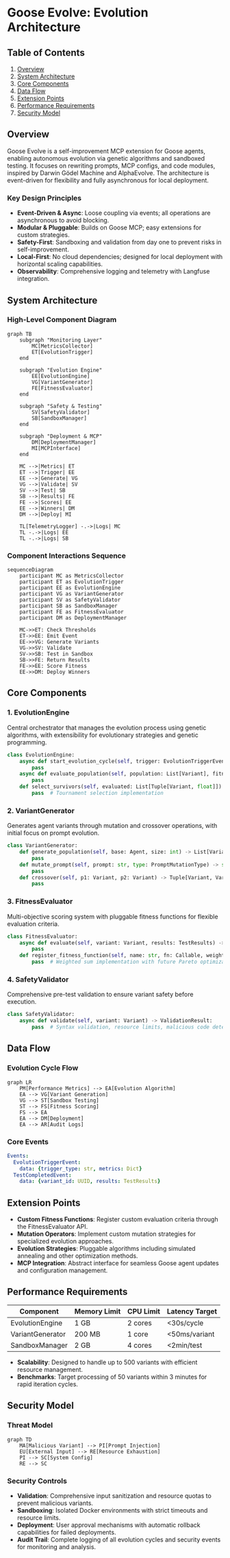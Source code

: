 # Goose Evolve: Evolution Architecture

## Table of Contents
1. [Overview](#overview)
2. [System Architecture](#system-architecture)
3. [Core Components](#core-components)
4. [Data Flow](#data-flow)
5. [Extension Points](#extension-points)
6. [Performance Requirements](#performance-requirements)
7. [Security Model](#security-model)

## Overview

Goose Evolve is a self-improvement MCP extension for Goose agents, enabling autonomous evolution via genetic algorithms and sandboxed testing. It focuses on rewriting prompts, MCP configs, and code modules, inspired by Darwin Gödel Machine and AlphaEvolve. The architecture is event-driven for flexibility and fully asynchronous for local deployment.

### Key Design Principles
- **Event-Driven & Async**: Loose coupling via events; all operations are asynchronous to avoid blocking.
- **Modular & Pluggable**: Builds on Goose MCP; easy extensions for custom strategies.
- **Safety-First**: Sandboxing and validation from day one to prevent risks in self-improvement.
- **Local-First**: No cloud dependencies; designed for local deployment with horizontal scaling capabilities.
- **Observability**: Comprehensive logging and telemetry with Langfuse integration.

## System Architecture

### High-Level Component Diagram

```mermaid
graph TB
    subgraph "Monitoring Layer"
        MC[MetricsCollector]
        ET[EvolutionTrigger]
    end
    
    subgraph "Evolution Engine"
        EE[EvolutionEngine]
        VG[VariantGenerator]
        FE[FitnessEvaluator]
    end
    
    subgraph "Safety & Testing"
        SV[SafetyValidator]
        SB[SandboxManager]
    end
    
    subgraph "Deployment & MCP"
        DM[DeploymentManager]
        MI[MCPInterface]
    end
    
    MC -->|Metrics| ET
    ET -->|Trigger| EE
    EE -->|Generate| VG
    VG -->|Validate| SV
    SV -->|Test| SB
    SB -->|Results| FE
    FE -->|Scores| EE
    EE -->|Winners| DM
    DM -->|Deploy| MI
    
    TL[TelemetryLogger] -.->|Logs| MC
    TL -.->|Logs| EE
    TL -.->|Logs| SB
```

### Component Interactions Sequence

```mermaid
sequenceDiagram
    participant MC as MetricsCollector
    participant ET as EvolutionTrigger
    participant EE as EvolutionEngine
    participant VG as VariantGenerator
    participant SV as SafetyValidator
    participant SB as SandboxManager
    participant FE as FitnessEvaluator
    participant DM as DeploymentManager
    
    MC->>ET: Check Thresholds
    ET->>EE: Emit Event
    EE->>VG: Generate Variants
    VG->>SV: Validate
    SV->>SB: Test in Sandbox
    SB->>FE: Return Results
    FE->>EE: Score Fitness
    EE->>DM: Deploy Winners
```

## Core Components

### 1. EvolutionEngine
Central orchestrator that manages the evolution process using genetic algorithms, with extensibility for evolutionary strategies and genetic programming.

```python
class EvolutionEngine:
    async def start_evolution_cycle(self, trigger: EvolutionTriggerEvent) -> EvolutionResult:
        pass
    async def evaluate_population(self, population: List[Variant], fitness_fn: FitnessFunction) -> List[Tuple[Variant, float]]:
        pass
    def select_survivors(self, evaluated: List[Tuple[Variant, float]]) -> List[Variant]:
        pass  # Tournament selection implementation
```

### 2. VariantGenerator
Generates agent variants through mutation and crossover operations, with initial focus on prompt evolution.

```python
class VariantGenerator:
    def generate_population(self, base: Agent, size: int) -> List[Variant]:
        pass
    def mutate_prompt(self, prompt: str, type: PromptMutationType) -> str:
        pass
    def crossover(self, p1: Variant, p2: Variant) -> Tuple[Variant, Variant]:
        pass
```

### 3. FitnessEvaluator
Multi-objective scoring system with pluggable fitness functions for flexible evaluation criteria.

```python
class FitnessEvaluator:
    async def evaluate(self, variant: Variant, results: TestResults) -> float:
        pass
    def register_fitness_function(self, name: str, fn: Callable, weight: float):
        pass  # Weighted sum implementation with future Pareto optimization
```

### 4. SafetyValidator
Comprehensive pre-test validation to ensure variant safety before execution.

```python
class SafetyValidator:
    async def validate(self, variant: Variant) -> ValidationResult:
        pass  # Syntax validation, resource limits, malicious code detection
```

## Data Flow

### Evolution Cycle Flow

```mermaid
graph LR
    PM[Performance Metrics] --> EA[Evolution Algorithm]
    EA --> VG[Variant Generation]
    VG --> ST[Sandbox Testing]
    ST --> FS[Fitness Scoring]
    FS --> EA
    EA --> DM[Deployment]
    EA --> AR[Audit Logs]
```

### Core Events

```yaml
Events:
  EvolutionTriggerEvent:
    data: {trigger_type: str, metrics: Dict}
  TestCompletedEvent:
    data: {variant_id: UUID, results: TestResults}
```

## Extension Points

- **Custom Fitness Functions**: Register custom evaluation criteria through the FitnessEvaluator API.
- **Mutation Operators**: Implement custom mutation strategies for specialized evolution approaches.
- **Evolution Strategies**: Pluggable algorithms including simulated annealing and other optimization methods.
- **MCP Integration**: Abstract interface for seamless Goose agent updates and configuration management.

## Performance Requirements

| Component | Memory Limit | CPU Limit | Latency Target |
|-----------|--------------|-----------|----------------|
| EvolutionEngine | 1 GB | 2 cores | <30s/cycle |
| VariantGenerator | 200 MB | 1 core | <50ms/variant |
| SandboxManager | 2 GB | 4 cores | <2min/test |

- **Scalability**: Designed to handle up to 500 variants with efficient resource management.
- **Benchmarks**: Target processing of 50 variants within 3 minutes for rapid iteration cycles.

## Security Model

### Threat Model

```mermaid
graph TD
    MA[Malicious Variant] --> PI[Prompt Injection]
    EU[External Input] --> RE[Resource Exhaustion]
    PI --> SC[System Config]
    RE --> SC
```

### Security Controls
- **Validation**: Comprehensive input sanitization and resource quotas to prevent malicious variants.
- **Sandboxing**: Isolated Docker environments with strict timeouts and resource limits.
- **Deployment**: User approval mechanisms with automatic rollback capabilities for failed deployments.
- **Audit Trail**: Complete logging of all evolution cycles and security events for monitoring and analysis.
